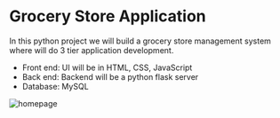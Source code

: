# Grocery Store Application
In this python project we will build a grocery store management system where will do 3 tier application development.
* Front end: UI will be in HTML, CSS, JavaScript
* Back end: Backend will be a python flask server
* Database: MySQL

![homepage](https://github.com/user-attachments/assets/1fe37085-e9f9-465f-bf32-56b99e0c2f7a)

